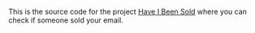 This is the source code for the project [Have I Been Sold](https://haveibeensold.app) where you can check if someone sold your email.